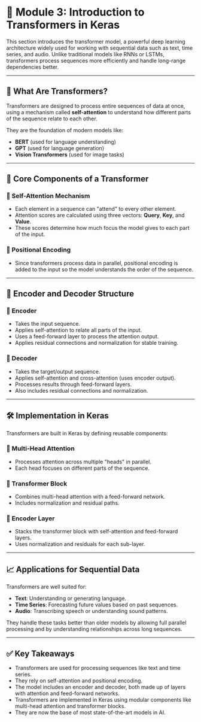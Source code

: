 # 🤖 Module 3: Introduction to Transformers in Keras

This section introduces the transformer model, a powerful deep learning architecture widely used for working with sequential data such as text, time series, and audio. Unlike traditional models like RNNs or LSTMs, transformers process sequences more efficiently and handle long-range dependencies better.

---

## 🔷 What Are Transformers?

Transformers are designed to process entire sequences of data at once, using a mechanism called **self-attention** to understand how different parts of the sequence relate to each other.

They are the foundation of modern models like:

- **BERT** (used for language understanding)
- **GPT** (used for language generation)
- **Vision Transformers** (used for image tasks)

---

## 🧱 Core Components of a Transformer

### 🔸 Self-Attention Mechanism

- Each element in a sequence can "attend" to every other element.
- Attention scores are calculated using three vectors: **Query**, **Key**, and **Value**.
- These scores determine how much focus the model gives to each part of the input.

### 🔸 Positional Encoding

- Since transformers process data in parallel, positional encoding is added to the input so the model understands the order of the sequence.

---

## 🔧 Encoder and Decoder Structure

### 🔹 Encoder

- Takes the input sequence.
- Applies self-attention to relate all parts of the input.
- Uses a feed-forward layer to process the attention output.
- Applies residual connections and normalization for stable training.

### 🔹 Decoder

- Takes the target/output sequence.
- Applies self-attention and cross-attention (uses encoder output).
- Processes results through feed-forward layers.
- Also includes residual connections and normalization.

---

## 🛠️ Implementation in Keras

Transformers are built in Keras by defining reusable components:

### 🔹 Multi-Head Attention

- Processes attention across multiple "heads" in parallel.
- Each head focuses on different parts of the sequence.

### 🔹 Transformer Block

- Combines multi-head attention with a feed-forward network.
- Includes normalization and residual paths.

### 🔹 Encoder Layer

- Stacks the transformer block with self-attention and feed-forward layers.
- Uses normalization and residuals for each sub-layer.

---

## 📈 Applications for Sequential Data

Transformers are well suited for:

- **Text**: Understanding or generating language.
- **Time Series**: Forecasting future values based on past sequences.
- **Audio**: Transcribing speech or understanding sound patterns.

They handle these tasks better than older models by allowing full parallel processing and by understanding relationships across long sequences.

---

## ✅ Key Takeaways

- Transformers are used for processing sequences like text and time series.
- They rely on self-attention and positional encoding.
- The model includes an encoder and decoder, both made up of layers with attention and feed-forward networks.
- Transformers are implemented in Keras using modular components like multi-head attention and transformer blocks.
- They are now the base of most state-of-the-art models in AI.